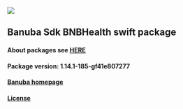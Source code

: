 [![](https://www.banuba.com/hubfs/Banuba_November2018/Images/Banuba%20SDK.png)](https://docs.banuba.com/face-ar-sdk-v1/ios/ios_overview)

## Banuba Sdk BNBHealth swift package

#### About packages see [HERE](https://docs.banuba.com/face-ar-sdk-v1/ios/ios_packages)

#### Package version: **1.14.1-185-gf41e807277**

#### **[Banuba homepage](https://banuba.com)**

#### **[License](https://www.banuba.com/terms)**

